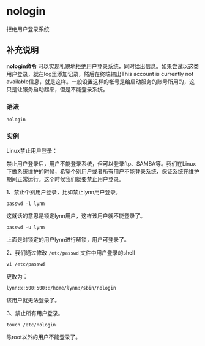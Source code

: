 #  nologin

拒绝用户登录系统

##  补充说明

**nologin命令** 可以实现礼貌地拒绝用户登录系统，同时给出信息。如果尝试以这类用户登录，就在log里添加记录，然后在终端输出This
account is currently not
available信息，就是这样。一般设置这样的帐号是给启动服务的账号所用的，这只是让服务启动起来，但是不能登录系统。

###  语法

    
    
    nologin
    

###  实例

Linux禁止用户登录：

禁止用户登录后，用户不能登录系统，但可以登录ftp、SAMBA等。我们在Linux下做系统维护的时候，希望个别用户或者所有用户不能登录系统，保证系统在维护期间正常运行。这个时候我们就要禁止用户登录。

1、禁止个别用户登录，比如禁止lynn用户登录。

    
    
    passwd -l lynn
    

这就话的意思是锁定lynn用户，这样该用户就不能登录了。

    
    
    passwd -u lynn
    

上面是对锁定的用户lynn进行解锁，用户可登录了。

2、我们通过修改 ` /etc/passwd ` 文件中用户登录的shell

    
    
    vi /etc/passwd
    

更改为：

    
    
    lynn:x:500:500::/home/lynn:/sbin/nologin
    

该用户就无法登录了。

3、禁止所有用户登录。

    
    
    touch /etc/nologin
    

除root以外的用户不能登录了。

